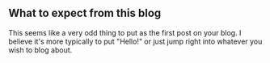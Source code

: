 ## What to expect from this blog

 This seems like a very odd thing to put as the first post on your blog. I believe it's more typically to put "Hello!" or just jump right into whatever you wish to blog about. 

<!--stackedit_data:
eyJoaXN0b3J5IjpbMzA0MTAwMjczLDI5NTkzMjI1NSwtMTYwND
cwODU4N119
-->